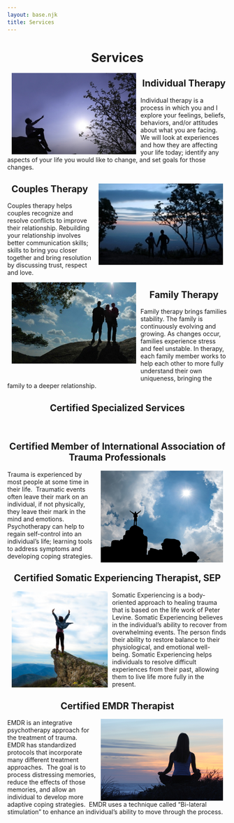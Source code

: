 ```yaml
---
layout: base.njk
title: Services
---
```


<h1 style="text-align: center;">Services</h1>

<img style="float: left; margin-left: 10px; margin-right: 10px;" src="/files/dreamstimelargeindividual.jpg" alt="A man pointing to the sun." width="285" height="186" />
<h2 style="text-align: center;">Individual Therapy</h2>

Individual therapy is a process in which you and I explore your feelings, beliefs, behaviors, and/or attitudes about what you are facing. We will look at experiences and how they are affecting your life today; identify any aspects of your life you would like to change, and set goals for those changes.

<h2 style="text-align: center;">Couples Therapy <img style="float: right; margin-left: 10px; margin-right: 10px;" src="/files/dreamstimecouple.jpg" alt="A couple walking together." width="285" height="186" /></h2>

Couples therapy helps couples recognize and resolve conflicts to improve their relationship. Rebuilding your relationship involves better communication skills; skills to bring you closer together and bring resolution by discussing trust, respect and love.

<img style="float: left; margin-left: 10px; margin-right: 10px; margin-bottom: 30px;" src="/files/dreamstimefamily.jpg" alt="A family posing on a hill." width="285" height="186" />

<h2 style="text-align: center;">Family Therapy</h2>

Family therapy brings families stability. The family is continuously evolving and growing. As changes occur, families experience stress and feel unstable. In therapy, each family member works to help each other to more fully understand their own uniqueness, bringing the family to a deeper relationship.

<h2 style="text-align: center;">Certified Specialized Services</h2>
<br>

<h2 style="text-align: center;">Certified Member of International Association of Trauma Professionals</h2>
<img style="float: right; margin-left: 10px; margin-right: 10px;" src="/files/dreamstimetrauma.jpg" alt="A person successfully climbed a mountain." width="280" height="210" />

Trauma is experienced by most people at some time in their life.  Traumatic events often leave their mark on an individual, if not physically, they leave their mark in the mind and emotions.  Psychotherapy can help to regain self-control into an individual’s life; learning tools to address symptoms and developing coping strategies.
<br>

<h2 style="text-align: center;">Certified Somatic Experiencing Therapist, SEP</h2>
<img style="float: left; margin-left: 10px; margin-right: 10px;" src="/files/dreamstime_xs_40121596.jpg" alt="A woman excitedly raising her arms on a mountain." width="220" height="220" />

Somatic Experiencing is a body-oriented approach to healing trauma that is based on the life work of Peter Levine. Somatic Experiencing believes in the individual’s ability to recover from overwhelming events. The person finds their ability to restore balance to their physiological, and emotional well-being. Somatic Experiencing helps individuals to resolve difficult experiences from their past, allowing them to live life more fully in the present.

<h2 style="text-align: center;">Certified EMDR Therapist</h2>
<img style="float: right; margin-left: 10px; margin-right: 10px;" src="/files/dreamstimeemdr.jpg" alt="A woman mediating by the beach." width="280" height="187" />

EMDR is an integrative psychotherapy approach for the treatment of trauma.  EMDR has standardized protocols that incorporate many different treatment approaches.  The goal is to process distressing memories, reduce the effects of those memories, and allow an individual to develop more adaptive coping strategies.  EMDR uses a technique called “Bi-lateral stimulation” to enhance an individual’s ability to move through the process.
